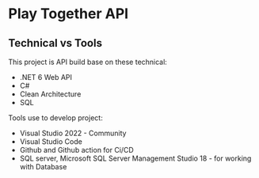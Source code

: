 # Play Together API

## Technical vs Tools

This project is API build base on these technical:

- .NET 6 Web API
- C#
- Clean Architecture
- SQL

Tools use to develop project:

- Visual Studio 2022 - Community
- Visual Studio Code
- Github and Github action for Ci/CD
- SQL server, Microsoft SQL Server Management Studio 18 - for working with Database